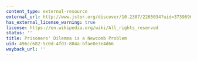 ```yaml
---
content_type: external-resource
external_url: http://www.jstor.org/discover/10.2307/2265034?uid=3739696&uid=2129&uid=2&uid=70&uid=4&uid=3739256&sid=21102731766131
has_external_license_warning: true
license: https://en.wikipedia.org/wiki/All_rights_reserved
status: ''
title: Prisoners' Dilemma is a Newcomb Problem
uid: 496cc682-5c0d-4fd3-804a-bfae0e3e4d66
wayback_url: ''
---
```


